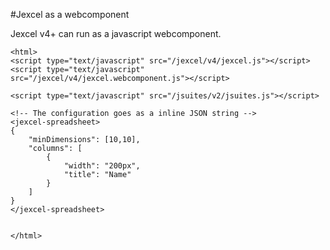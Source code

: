 #Jexcel as a webcomponent

Jexcel v4+ can run as a javascript webcomponent.

```
<html>
<script type="text/javascript" src="/jexcel/v4/jexcel.js"></script>
<script type="text/javascript" src="/jexcel/v4/jexcel.webcomponent.js"></script>

<script type="text/javascript" src="/jsuites/v2/jsuites.js"></script>

<!-- The configuration goes as a inline JSON string -->
<jexcel-spreadsheet>
{
    "minDimensions": [10,10],
    "columns": [
        {
            "width": "200px",
            "title": "Name"
        }
    ]
}
</jexcel-spreadsheet>


</html>
```